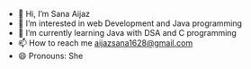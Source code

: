 - 👋 Hi, I’m Sana Aijaz
- 👀 I’m interested in web Development and Java programming 
- 🌱 I’m currently learning Java with DSA and C programming
- 📫 How to reach me aijazsana1628@gmail.com
- 😄 Pronouns: She



